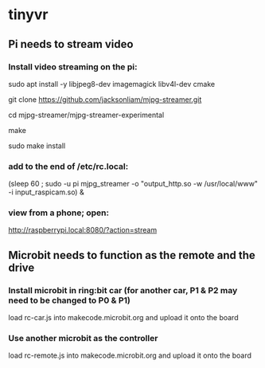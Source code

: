 # tinyvr

## Pi needs to stream video

### Install video streaming on the pi:

sudo apt install -y libjpeg8-dev imagemagick libv4l-dev cmake

git clone https://github.com/jacksonliam/mjpg-streamer.git

cd mjpg-streamer/mjpg-streamer-experimental

make

sudo make install

### add to the end of /etc/rc.local:

(sleep 60 ; sudo -u pi mjpg_streamer -o "output_http.so -w /usr/local/www" -i input_raspicam.so) &

### view from a phone; open:

http://raspberrypi.local:8080/?action=stream

## Microbit needs to function as the remote and the drive

### Install microbit in ring:bit car (for another car, P1 & P2 may need to be changed to P0 & P1)

load rc-car.js into makecode.microbit.org and upload it onto the board

### Use another microbit as the controller

load rc-remote.js into makecode.microbit.org and upload it onto the board
